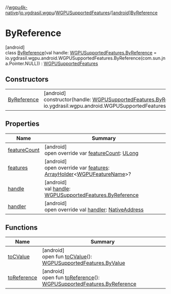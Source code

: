 //[wgpu4k-native](../../../../index.md)/[io.ygdrasil.wgpu](../../index.md)/[WGPUSupportedFeatures](../index.md)/[[android]ByReference](index.md)

# ByReference

[android]\
class [ByReference](index.md)(val handle: [WGPUSupportedFeatures.ByReference](../../../io.ygdrasil.wgpu.android/-w-g-p-u-supported-features/-by-reference/index.md) = io.ygdrasil.wgpu.android.WGPUSupportedFeatures.ByReference(com.sun.jna.Pointer.NULL)) : [WGPUSupportedFeatures](../index.md)

## Constructors

| | |
|---|---|
| [ByReference](-by-reference.md) | [android]<br>constructor(handle: [WGPUSupportedFeatures.ByReference](../../../io.ygdrasil.wgpu.android/-w-g-p-u-supported-features/-by-reference/index.md) = io.ygdrasil.wgpu.android.WGPUSupportedFeatures.ByReference(com.sun.jna.Pointer.NULL)) |

## Properties

| Name | Summary |
|---|---|
| [featureCount](feature-count.md) | [android]<br>open override var [featureCount](feature-count.md): [ULong](https://kotlinlang.org/api/core/kotlin-stdlib/kotlin/-u-long/index.html) |
| [features](features.md) | [android]<br>open override var [features](features.md): [ArrayHolder](../../../ffi/-array-holder/index.md)&lt;[WGPUFeatureName](../../-w-g-p-u-feature-name/index.md)&gt;? |
| [handle](handle.md) | [android]<br>val [handle](handle.md): [WGPUSupportedFeatures.ByReference](../../../io.ygdrasil.wgpu.android/-w-g-p-u-supported-features/-by-reference/index.md) |
| [handler](handler.md) | [android]<br>open override val [handler](handler.md): [NativeAddress](../../../ffi/-native-address/index.md) |

## Functions

| Name | Summary |
|---|---|
| [toCValue](../[android]to-c-value.md) | [android]<br>open fun [toCValue](../[android]to-c-value.md)(): [WGPUSupportedFeatures.ByValue](../../../io.ygdrasil.wgpu.android/-w-g-p-u-supported-features/-by-value/index.md) |
| [toReference](../to-reference.md) | [android]<br>open fun [toReference](../to-reference.md)(): [WGPUSupportedFeatures.ByReference](../../../io.ygdrasil.wgpu.android/-w-g-p-u-supported-features/-by-reference/index.md) |